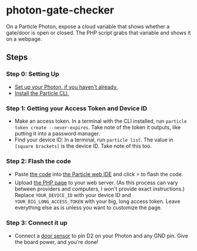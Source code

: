 # photon-gate-checker

On a Particle Photon, expose a cloud variable that shows whether a gate/door is open or closed. The PHP script grabs that variable and shows it on a webpage.

## Steps

### Step 0: Setting Up
- [Set up your Photon, if you haven't already.](https://docs.particle.io/quickstart/photon/)
- [Install the Particle CLI.](https://docs.particle.io/tutorials/developer-tools/cli/)

### Step 1: Getting your Access Token and Device ID
- Make an access token. In a terminal with the CLI installed, run `particle token create --never-expires`. Take note of the token it outputs, like putting it into a password manager.
- Find your device ID: In a terminal, run `particle list`. The value in `[square brackets]` is the device ID. Take note of this too.

### Step 2: Flash the code
- Paste [the code](code.ino) into [the Particle web IDE](https://build.particle.io) and click :zap: to flash the code.
- Upload [the PHP page](checker.php) to your web server. (As this process can vary between providers and computers, I won't provide exact instructions.) Replace `YOUR_DEVICE_ID` with your device ID and `YOUR_BIG_LONG_ACCESS_TOKEN` with your big, long access token. Leave everything else as is unless you want to customize the page.

### Step 3: Connect it up
- Connect a [door sensor](https://adafru.it/375) to pin D2 on your Photon and any GND pin. Give the board power, and you're done!
